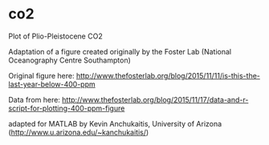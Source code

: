 # co2
Plot of Plio-Pleistocene CO2

Adaptation of a figure created originally by the Foster Lab (National Oceanography Centre Southampton)

Original figure here: http://www.thefosterlab.org/blog/2015/11/11/is-this-the-last-year-below-400-ppm

Data from here: http://www.thefosterlab.org/blog/2015/11/17/data-and-r-script-for-plotting-400-ppm-figure

adapted for MATLAB by Kevin Anchukaitis, University of Arizona (http://www.u.arizona.edu/~kanchukaitis/)
